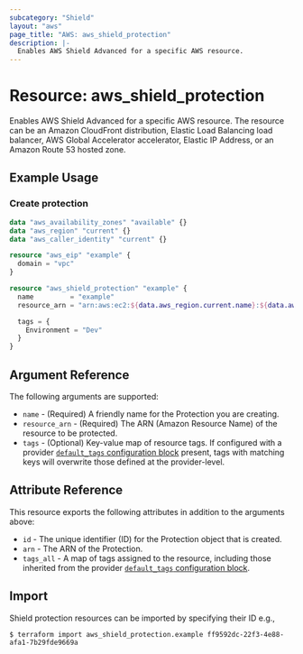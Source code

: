 ```yaml
---
subcategory: "Shield"
layout: "aws"
page_title: "AWS: aws_shield_protection"
description: |-
  Enables AWS Shield Advanced for a specific AWS resource.
---
```


# Resource: aws_shield_protection

Enables AWS Shield Advanced for a specific AWS resource.
The resource can be an Amazon CloudFront distribution, Elastic Load Balancing load balancer, AWS Global Accelerator accelerator, Elastic IP Address, or an Amazon Route 53 hosted zone.

## Example Usage

### Create protection

```terraform
data "aws_availability_zones" "available" {}
data "aws_region" "current" {}
data "aws_caller_identity" "current" {}

resource "aws_eip" "example" {
  domain = "vpc"
}

resource "aws_shield_protection" "example" {
  name         = "example"
  resource_arn = "arn:aws:ec2:${data.aws_region.current.name}:${data.aws_caller_identity.current.account_id}:eip-allocation/${aws_eip.example.id}"

  tags = {
    Environment = "Dev"
  }
}
```

## Argument Reference

The following arguments are supported:

* `name` - (Required) A friendly name for the Protection you are creating.
* `resource_arn` - (Required) The ARN (Amazon Resource Name) of the resource to be protected.
* `tags` - (Optional) Key-value map of resource tags. If configured with a provider [`default_tags` configuration block](https://registry.terraform.io/providers/hashicorp/aws/latest/docs#default_tags-configuration-block) present, tags with matching keys will overwrite those defined at the provider-level.

## Attribute Reference

This resource exports the following attributes in addition to the arguments above:

* `id` - The unique identifier (ID) for the Protection object that is created.
* `arn` - The ARN of the Protection.
* `tags_all` - A map of tags assigned to the resource, including those inherited from the provider [`default_tags` configuration block](https://registry.terraform.io/providers/hashicorp/aws/latest/docs#default_tags-configuration-block).

## Import

Shield protection resources can be imported by specifying their ID e.g.,

```
$ terraform import aws_shield_protection.example ff9592dc-22f3-4e88-afa1-7b29fde9669a
```
